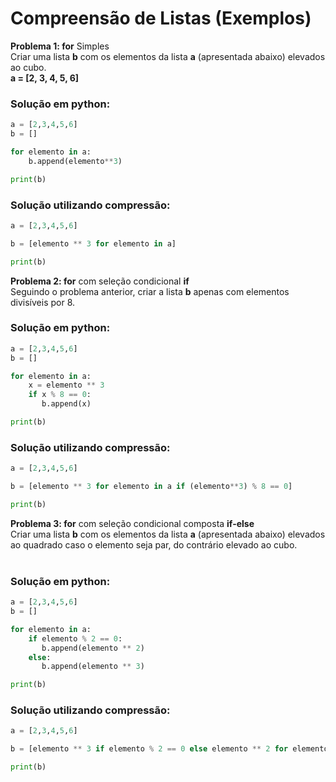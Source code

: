 # Compreensão de Listas (Exemplos)

**Problema 1:  for** Simples <br>
Criar uma lista **b** com os elementos da lista **a** (apresentada abaixo) elevados ao cubo. <br>
**a = [2, 3, 4, 5, 6]** <br>

### Solução em python:
``` python runnable
a = [2,3,4,5,6]
b = []

for elemento in a:
    b.append(elemento**3)

print(b)
```

### Solução utilizando compressão:
``` python runnable
a = [2,3,4,5,6]

b = [elemento ** 3 for elemento in a]

print(b)
```

**Problema 2:  for** com seleção condicional **if** <br>
Seguindo o problema anterior, criar a lista **b** apenas com elementos divisíveis por 8.<br>

### Solução em python:
``` python runnable
a = [2,3,4,5,6]
b = []

for elemento in a:
    x = elemento ** 3
    if x % 8 == 0:
       b.append(x)

print(b)
```

### Solução utilizando compressão:
``` python runnable
a = [2,3,4,5,6]

b = [elemento ** 3 for elemento in a if (elemento**3) % 8 == 0]

print(b)
```

**Problema 3:  for** com seleção condicional composta **if-else** <br>
Criar uma lista **b** com os elementos da lista **a** (apresentada abaixo) elevados ao quadrado caso o elemento seja par, do contrário elevado ao cubo. <br><br>

### Solução em python:
``` python runnable
a = [2,3,4,5,6]
b = []

for elemento in a:
    if elemento % 2 == 0:
       b.append(elemento ** 2)
    else:
       b.append(elemento ** 3)

print(b)
```

### Solução utilizando compressão:
``` python runnable
a = [2,3,4,5,6]

b = [elemento ** 3 if elemento % 2 == 0 else elemento ** 2 for elemento in a]

print(b)
```
